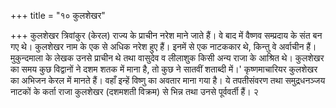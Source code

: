 +++
title = "१० कुलशेखर"

+++
कुलशेखर त्रिवांकुर (केरल) राज्य के प्राचीन नरेश माने जाते हैं। वे बाद में वैष्णव सम्प्रदाय के संत बन गए थे। कुलशेखर नाम के एक से अधिक नरेश हुए हैं। इनमें से एक नाटककार थे, किन्तु वे अर्वाचीन हैं। मुकुन्दमाला के लेखक उनसे प्राचीन थे तथा वासुदेव व लीलाशुक किसी अन्य राजा के आश्रित थे। कुलशेखर का समय कुछ विद्वानों ने दशम शतक में माना है, तो कुछ ने सातवीं शताब्दी में।'
कृष्णमाचारियर कुलशेखर का अभिजन केरल में मानते हैं। वहाँ इन्हें विष्णु का अवतार माना गया है। ये तपतीसंवरण तथा समुद्रधनञ्जय नाटकों के कर्ता राजा कुलशेखर (दशमशती विक्रम) से भिन्न तथा उनसे पूर्ववर्ती हैं। २